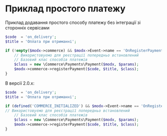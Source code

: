 # Приклад простого платежу

Приклад додавання простого способу платежу без інтеграції зі сторонніх сервісами

```php
$code  = 'on_delivery';
$title = 'Оплата при отриманні';

if (!empty($modx->commerce) && $modx->Event->name == 'OnRegisterPayments') {
    // Використовуємо для реєстрації попередньо встановлений
    // Базовий клас способів платежів
    $class = new \Commerce\Payments\Payment($modx, $params);
    $modx->commerce->registerPayment($code, $title, $class);
}
```

В версії 2.0.x:

```php
$code  = 'on_delivery';
$title = 'Оплата при отриманні';

if (defined('COMMERCE_INITIALIZED') && $modx->Event->name == 'OnRegisterPayments') {
// Використовуємо для реєстрації попередньо встановлений
    // Базовий клас способів платежів
    $class = new \Commerce\Payments\Payment($modx, $params);
    $modx->commerce->registerPayment($code, $title, $class);
}
```
